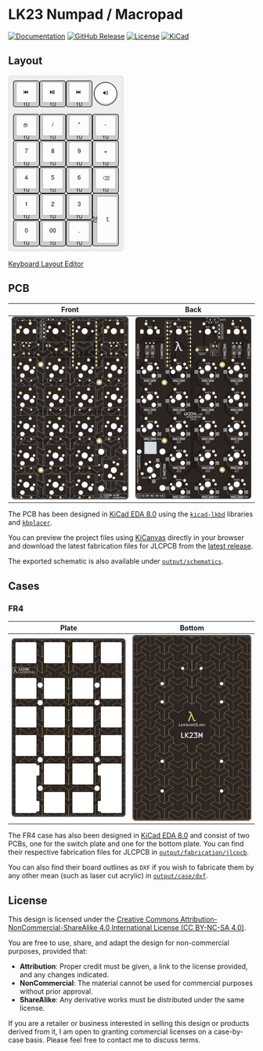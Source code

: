 # LK23 Numpad / Macropad

[![Documentation](https://img.shields.io/badge/Documentation-Latest-brightgreen?style=for-the-badge&logo=docusaurus&logoColor=white)](https://lambdakb.dev/devices/lk23m)
[![GitHub Release](https://img.shields.io/github/v/release/lambdakb/keyboard-lk23m?label=Release&style=for-the-badge&logo=github&logoColor=white)](https://github.com/lambdakb/keyboard-lk23m/releases/latest)
[![License](https://img.shields.io/badge/License-CC_BY--NC--SA_4.0-ED592F?style=for-the-badge&logo=creativecommons&logoColor=white)](/LICENSE.md)
[![KiCad](https://img.shields.io/badge/KiCad-v8-orange?style=for-the-badge&logo=kicad&logoColor=white&logoSize=auto)](https://www.kicad.org/)

## Layout

![Layout](assets/layout.png)

[Keyboard Layout Editor](https://www.keyboard-layout-editor.com/##@_css=.keyborder%5Bstyle*%2F=%22%23ff0000%22%5D%20%7B%0A%20%20%20%20border-radius%2F:%2050%25%20!important%2F%3B%0A%20%20%20%20background-color%2F:%20%23ccc%20!important%2F%3B%0A%7D%0A.keytop%5Bstyle*%2F=%22%23ff4223%22%5D%20%7B%0A%20%20%20%20border-radius%2F:%2050%25%20!important%2F%3B%0A%20%20%20%20background-color%2F:%20%23fff%20!important%2F%3B%0A%7D%3B&@_p=R1&a:7%3B&=%3Ci%20class%2F='kb%20kb-Multimedia-Rewind-Start'%3E%3C%2F%2Fi%3E%0A%0A%0A%0A1U&=%3Ci%20class%2F='kb%20kb-Multimedia-Play-Pause'%3E%3C%2F%2Fi%3E%0A%0A%0A%0A1U&=%3Ci%20class%2F='kb%20kb-Multimedia-FastForward-End'%3E%3C%2F%2Fi%3E%0A%0A%0A%0A1U&_c=%23ff0000&p=CHICKLET%3B&=%3Ci%20class%2F='kb%20kb-Multimedia-Volume-Up-2'%3E%3C%2F%2Fi%3E%3B&@_y:0.25&c=%23cccccc&p=R1%3B&=%3Ci%20class%2F='kb%20kb-Unicode-Lock-Closed-2'%3E%3C%2F%2Fi%3E%0A%0A%0A%0A1U&=%2F%2F%0A%0A%0A%0A1U&=*%0A%0A%0A%0A1U&=-%0A%0A%0A%0A1U%3B&@_p=R2%3B&=7%0A%0A%0A%0A1U&=8%0A%0A%0A%0A1U&=9%0A%0A%0A%0A1U&=+%0A%0A%0A%0A1U%3B&@_p=R3%3B&=4%0A%0A%0A%0A1U&=5%0A%0A%0A%0A1U&=6%0A%0A%0A%0A1U&=%3Ci%20class%2F='kb%20kb-Unicode-BackSpace-DeleteLeft-Big'%3E%3C%2F%2Fi%3E%0A%0A%0A%0A1U%3B&@_p=R4%3B&=1%0A%0A%0A%0A1U&=2%0A%0A%0A%0A1U&=3%0A%0A%0A%0A1U%3B&@_ry:5.25%3B&=0%0A%0A%0A%0A1U&=00%0A%0A%0A%0A1U&=.%0A%0A%0A%0A1U%3B&@_r:90&rx:3&y:-1&x:-1&w:2%3B&=%3Ci%20class%2F='kb%20kb-Return-2'%3E%3C%2F%2Fi%3E%0A%0A%0A%0A2U)

<!-- TODO: Add alternate layout and store layout file for future vial inclusion -->

## PCB

|             Front             |            Back             |
| :---------------------------: | :-------------------------: |
| [![PCB Front]][PCB Front PNG] | [![PCB Back]][PCB Back PNG] |

[PCB Front]: output/img/lk23m-pcb-top.svg
[PCB Front PNG]: output/img/lk23m-pcb-top.png
[PCB Back]: output/img/lk23m-pcb-bottom.svg
[PCB Back PNG]: output/img/lk23m-pcb-bottom.png

The PCB has been designed in [KiCad EDA 8.0](https://www.kicad.org/) using the [`kicad-lkbd`](https://github.com/lambdakb/kicad-lkbd) libraries and [`kbplacer`](https://github.com/adamws/kicad-kbplacer).

You can preview the project files using [KiCanvas](https://kicanvas.org/?github=https%3A%2F%2Fgithub.com%2Flambdakb%2Fkeyboard-lk23m%2Fblob%2Fmain%2Fpcb%2Flk23m-pcb.kicad_pro) directly in your browser and download the latest fabrication files for JLCPCB from the [latest release](https://github.com/lambdakb/keyboard-lk23m/releases/latest/).

The exported schematic is also available under [`output/schematics`](output/schematics/).

## Cases

### FR4

|             Plate             |             Bottom              |
| :---------------------------: | :-----------------------------: |
| [![FR4 Plate]][FR4 Plate PNG] | [![FR4 Bottom]][FR4 Bottom PNG] |

[FR4 Plate]: output/img/lk23m-plate-top.svg
[FR4 Plate PNG]: output/img/lk23m-plate-top.png
[FR4 Bottom]: output/img/lk23m-bottom-bottom.svg
[FR4 Bottom PNG]: output/img/lk23m-bottom-bottom.png

The FR4 case has also been designed in [KiCad EDA 8.0](https://www.kicad.org/) and consist of two PCBs, one for the switch plate and one for the bottom plate. You can find their respective fabrication files for JLCPCB in [`output/fabrication/jlcpcb`](output/fabrication/jlcpcb/).

You can also find their board outlines as `DXF` if you wish to fabricate them by any other mean (such as laser cut acrylic) in [`output/case/dxf`](output/case/dxf).

<!-- TODO: Link to documentation and put just the minimum needed things here -->

## License

This design is licensed under the [Creative Commons Attribution-NonCommercial-ShareAlike 4.0 International License (CC BY-NC-SA 4.0)](https://creativecommons.org/licenses/by-nc-sa/4.0/).

You are free to use, share, and adapt the design for non-commercial purposes, provided that:

- **Attribution**: Proper credit must be given, a link to the license provided, and any changes indicated.
- **NonCommercial**: The material cannot be used for commercial purposes without prior approval.
- **ShareAlike**: Any derivative works must be distributed under the same license.

If you are a retailer or business interested in selling this design or products derived from it, I am open to granting commercial licenses on a case-by-case basis. Please feel free to contact me to discuss terms.
